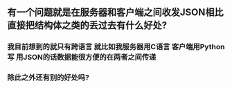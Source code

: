 ## 有一个问题就是在服务器和客户端之间收发JSON相比直接把结构体之类的丢过去有什么好处?
### 我目前想到的就只有跨语言  就比如我服务器用C语言  客户端用Python写  用JSON的话数据能很方便的在两者之间传递
### 除此之外还有别的好处吗?
